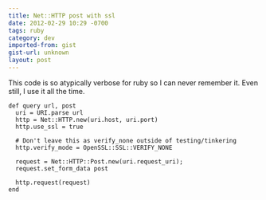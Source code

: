 ```yaml
---
title: Net::HTTP post with ssl
date: 2012-02-29 10:29 -0700
tags: ruby
category: dev
imported-from: gist
gist-url: unknown
layout: post
---
```

This code is so atypically verbose for ruby so I can never remember it. Even still, I use it all the time.

    def query url, post
      uri = URI.parse url
      http = Net::HTTP.new(uri.host, uri.port)
      http.use_ssl = true

      # Don't leave this as verify_none outside of testing/tinkering
      http.verify_mode = OpenSSL::SSL::VERIFY_NONE

      request = Net::HTTP::Post.new(uri.request_uri);
      request.set_form_data post

      http.request(request)
    end

